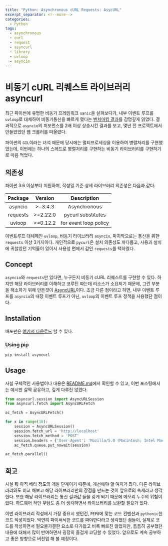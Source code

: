 ```yaml
---
title: "Python: Asynchronous cURL Requests: AsycURL"
excerpt_separator: <!--more-->
categories:
  - Python
tags: 
  - asynchronous 
  - curl 
  - request 
  - asyncurl 
  - library 
  - uvloop 
  - asyncio 
---
```


# 비동기 cURL 리퀘스트 라이브러리 asyncurl
최근 파이썬에 유명한 비동기 프레임워크 `sanic`을 살펴보다가, 내부 이벤트 루프를 `uvloop`로 대체하여 비동기통신을 빠르게 했다는 [벤치마킹 결과](/python/uvloop/)를 감명깊게 읽었다.
결과적으로 `asyncio`의 퍼포먼스를 2배 이상 상승시킨 결과를 보고, 몇년 전 프로젝트에서 만들었었던 웹 크롤러를 떠올렸다.

파이썬의 `GIL`이라는 녀석 때문에 당시에는 멀티프로세싱을 이용하여 병렬처리를 구현했었는데, 이번에는 하나의 스레드로 병렬처리를 구현하는 비동기 라이브러리를 구현하기로 마음 먹었다.

## 의존성
파이썬 3.6 이상부터 지원하며, 작성일 기준 상세 라이브러리 의존성은 다음과 같다.

| Package  | Version  | Description           |
| :-:      | :-:      | :-:                   |
| asyncio  | >=3.4.3  | Asynchronous          |
| requests | >=2.22.0 | pycurl substitutes    |
| uvloop   | >=0.12.2 | for event loop policy |

이벤트루프 대체제인 `uvloop`, 비동기 라이브러리 `asyncio`, 마지막으로는 통신을 위한 `requests` 이상 3가지이다.
개인적으로 `pycurl`은 설치 의존성도 까다롭고, 사용과 설치에 귀찮았던 기억들이 있어서 사용성 면에서 갑인 `requests`를 택하였다.

<!--more-->

## Concept
`asyncio`와 `requests`만 있다면, 누구든지 비동기 cURL 리퀘스트를 구현할 수 있다.
하지만 해당 라이브러리를 이해하고 코루틴 짜는데 리소스가 소요되기 때문에, 그런 부분을 해소하기 위해 만든것이 [AsyncURL](https://pypi.org/project/asyncurl/)이다. 
조금 다른 점이라고 하면, 내부 이벤트 루프를 `asyncio`의 내장 이벤트 루프가 아닌, `uvloop`의 이벤트 루프 정책을 사용했단 점이다.

## Installation
배포판은 [여기서 다운로드](https://github.com/hidden-function/asyncurl/releases) 할 수 있다.

### Using pip
```python
pip install asyncurl
```

## Usage 
사실 구체적인 사용법이나 내용은 [README.md](https://github.com/hidden-function/asyncurl)에서 확인할 수 있고, 이번 포스팅에서는 예시만 살짝 공유하고, 깊게 다루진 않겠다.
```python
from asyncurl.session import AsyncURLSession
from asyncurl.fetch import AsyncURLFetch

ac_fetch = AsyncURLFetch()

for x in range(10):
    session = AsyncURLSession()
    session.fetch_url = 'http://localhost' 
    session.fetch_method = 'POST'
    session.headers = {'User-Agent': 'Mozilla/5.0 (Macintosh; Intel Mac OS X 10_11_5) AppleWebKit/537.36 (KHTML, like Gecko) Chrome/50.0.2661.102 Safari/537.36'}
    ac_fetch.queue.put_nowait(session)

ac_fetch.parallel()
```

## 회고 
사실 뭐 아직 베타 정도의 개발 단계이기 때문에, 개선해야 할 여지가 많다. 다른 라이브러리와도 비교 해보고 해당 라이브러리만의 장점을 만드는 것이 앞으로의 숙제라고 생각한다.
또한 해당 라이브러리는 통신 결과값 들을 갖게 되기 때문에 메모리 누수의 위험이 있다. 하드웨어 적인 부담도 좀 더 생각하면서 라이브러리를 보완할 필요가 있다.

이번 라이브러리 작성에서 가장 중요시 했던건, `PEP8`에 맞는 코드 컨벤션과 `pythonic`한 코드 작성이었다. 막연히 파이써닉한 코드를 짜야한다라고 생각했던 점들이, 실제로 코드를 작성하면서
필요불가결한 요소로 다가왔고 비록 빠르진 않았지만, 틈틈히 공부했던 내용에 대해서 많이 반여하면서 굉장히 즐겁게 코딩할 수 있었다. 앞으로도 계속 공부하고 좋은 방향으로 버전업 해 볼 예정이다.

